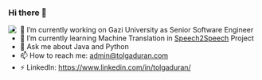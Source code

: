 ### Hi there 👋
<a href="https://github.com/engineerchef/engineerchef/blob/master/README.md">
  <img align="left" src="https://github-readme-stats.vercel.app/api?username=engineerchef&show_icons=true&count_private=true" />
</a>

<p>

- 🔭 I’m currently working on Gazi University as Senior Software Engineer
- 🌱 I’m currently learning Machine Translation in <a href="https://github.com/Speech2Speech" target="_blank">Speech2Speech</a> Project
- 💬 Ask me about Java and Python
- 📫 How to reach me: admin@tolgaduran.com
- ⚡ LinkedIn: https://www.linkedin.com/in/tolgaduran/
</p>
<!--
**engineerchef/engineerchef** is a ✨ _special_ ✨ repository because its `README.md` (this file) appears on your GitHub profile.

Here are some ideas to get you started:

- 😄 Pronouns: ...
- ⚡ Fun fact: ...
- 👯 I’m looking to collaborate on ...
- 🤔 I’m looking for help with ...
-->
